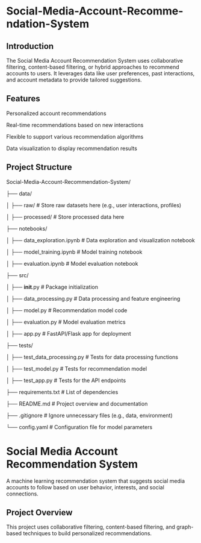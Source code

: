 # Social-Media-Account-Recomme-ndation-System

## Introduction
The Social Media Account Recommendation System uses collaborative filtering, content-based filtering, or hybrid approaches to recommend accounts to users. It leverages data like user preferences, past interactions, and account metadata to provide tailored suggestions.

## Features
Personalized account recommendations

Real-time recommendations based on new interactions

Flexible to support various recommendation algorithms

Data visualization to display recommendation results


## Project Structure
Social-Media-Account-Recommendation-System/

├── data/

│   ├── raw/                        # Store raw datasets here (e.g., user interactions, profiles)

│   ├── processed/                  # Store processed data here

├── notebooks/

│   ├── data_exploration.ipynb      # Data exploration and visualization notebook

│   ├── model_training.ipynb        # Model training notebook

│   ├── evaluation.ipynb            # Model evaluation notebook

├── src/

│   ├── __init__.py                 # Package initialization

│   ├── data_processing.py          # Data processing and feature engineering

│   ├── model.py                    # Recommendation model code

│   ├── evaluation.py               # Model evaluation metrics

│   ├── app.py                      # FastAPI/Flask app for deployment

├── tests/

│   ├── test_data_processing.py     # Tests for data processing functions

│   ├── test_model.py               # Tests for recommendation model

│   ├── test_app.py                 # Tests for the API endpoints

├── requirements.txt                # List of dependencies

├── README.md                       # Project overview and documentation

├── .gitignore                      # Ignore unnecessary files (e.g., data, environment)

└── config.yaml                     # Configuration file for model parameters


# Social Media Account Recommendation System

A machine learning recommendation system that suggests social media accounts to follow based on user behavior, interests, and social connections.

## Project Overview
This project uses collaborative filtering, content-based filtering, and graph-based techniques to build personalized recommendations.

